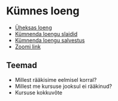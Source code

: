 # Kümnes loeng

- [Üheksas loeng](../Lesson-09/README.md)
- [Kümnenda loengu slaidid](Slides.md)
- [Kümnenda loengu salvestus](https://youtu.be/pxz3WoxcT28)
- [Zoomi link](https://zoom.us/j/94501316239?pwd=MUE3VGpMcVZOTmU3ZHRQRkFsUFYwQT09)

## Teemad

- Millest rääkisime eelmisel korral?
- Millest me kursuse jooksul ei rääkinud?
- Kursuse kokkuvõte
